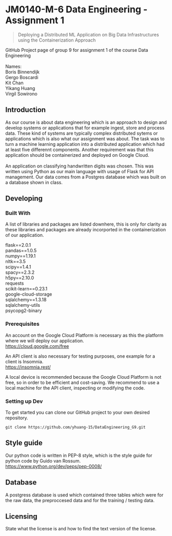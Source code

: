 # JM0140-M-6 Data Engineering - Assignment 1
> Deploying a Distributed ML Application on Big Data Infrastructures using the Containerization Approach

GitHub Project page of group 9 for assignment 1 of the course Data Engineering
<br />
<br />
Names: <br />
Boris Binnendijk <br />
Gergo Boscardi <br />
Kit Chan <br />
Yikang Huang <br />
Virgil Sowirono <br />

## Introduction

As our course is about data engineering which is an approach to design and develop systems or applications that for example ingest, store and process data. These kind of systems are typically complex distributed sytems or applications which is also what our assignment was about. The task was to turn a machine learning application into a distributed application which had at least five differennt components. Another requirement was that this application should be containerized and deployed on Google Cloud.
<br /> <br />
An application on classifying handwritten digits was chosen. This was written using Python as our main language with usage of Flask for API management. Our data comes from a Postgres database which was built on a database shown in class.

## Developing

### Built With
A list of libraries and packages are listed downhere, this is only for clarity as these libraries and packages are already incorported in the containerization of our application.

flask==2.0.1 <br />
pandas==1.0.5 <br />
numpy==1.19.1 <br />
nltk==3.5 <br />
scipy==1.4.1 <br />
spacy==2.3.2 <br />
h5py==2.10.0 <br />
requests <br />
scikit-learn==0.23.1 <br />
google-cloud-storage <br />
sqlalchemy==1.3.18 <br />
sqlalchemy-utils <br />
psycopg2-binary <br />

### Prerequisites
An account on the Google Cloud Platform is necessary as this the platform where we will deploy our application. <br />
https://cloud.google.com/free

An API client is also necessary for testing purposes, one example for a client is Insomnia. <br />
https://insomnia.rest/

A local device is recommended because the Google Cloud Platform is not free, so in order to be efficient and cost-saving. We recommend to use a local machine for the API client, inspecting or modifying the code.

### Setting up Dev

To get started you can clone our GitHub project to your own desired repository.

```shell
git clone https://github.com/yhuang-15/DataEngineering_G9.git
```

## Style guide

Our python code is written in PEP-8 style, which is the style guide for python code by Guido van Rossum.
<br />
https://www.python.org/dev/peps/pep-0008/

## Database

A postgress database is used which contained three tables which were for the raw data, the preproccesed data and for the training / testing data.

## Licensing

State what the license is and how to find the text version of the license.
